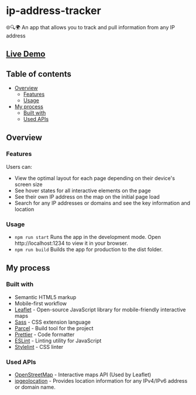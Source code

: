 # ip-address-tracker

:globe_with_meridians::mag::earth_africa: An app that allows you to track and pull information from any IP address

## [Live Demo](https://romanstashuk.github.io/ip-address-tracker/)

## Table of contents

- [Overview](#overview)
  - [Features](#features)
  - [Usage](#usage)
- [My process](#my-process)
  - [Built with](#built-with)
  - [Used APIs](#used-apis)

## Overview

### Features

Users can:

- View the optimal layout for each page depending on their device's screen size
- See hover states for all interactive elements on the page
- See their own IP address on the map on the initial page load
- Search for any IP addresses or domains and see the key information and location

### Usage

- `npm run start` Runs the app in the development mode.
  Open http://localhost:1234 to view it in your browser.
- `npm run build` Builds the app for production to the dist folder.

## My process

### Built with

- Semantic HTML5 markup
- Mobile-first workflow
- [Leaflet](https://leafletjs.com/) - Open-source JavaScript library for mobile-friendly interactive maps
- [Sass](https://sass-lang.com) - CSS extension language
- [Parcel](https://parceljs.org/) - Build tool for the project
- [Prettier](https://prettier.io/) - Code formatter
- [ESLint](https://eslint.org) - Linting utility for JavaScript
- [Stylelint](https://stylelint.io) - CSS linter

### Used APIs

- [OpenStreetMap](https://www.openstreetmap.org) - Interactive maps API (Used by Leaflet)
- [ipgeolocation](https://app.ipgeolocation.io) - Provides location information for any IPv4/IPv6 address or domain name.
